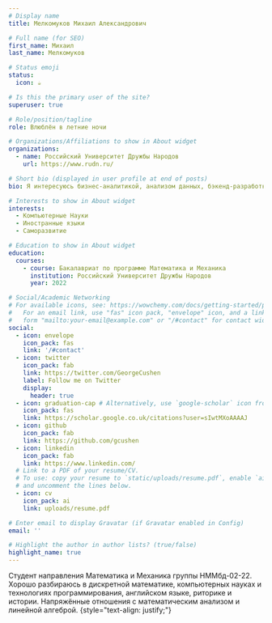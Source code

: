 ```yaml
---
# Display name
title: Мелкомуков Михаил Александрович

# Full name (for SEO)
first_name: Михаил
last_name: Мелкомуков

# Status emoji
status:
  icon: ☕️

# Is this the primary user of the site?
superuser: true

# Role/position/tagline
role: Влюблён в летние ночи

# Organizations/Affiliations to show in About widget
organizations:
  - name: Российский Университет Дружбы Народов
    url: https://www.rudn.ru/

# Short bio (displayed in user profile at end of posts)
bio: Я интересуюсь бизнес-аналитикой, анализом данных, бэкенд-разработкой и цифровым дизайном.

# Interests to show in About widget
interests:
  - Компьютерные Науки
  - Иностранные языки
  - Саморазвитие

# Education to show in About widget
education:
  courses:
    - course: Бакалавриат по программе Математика и Механика
      institution: Российский Университет Дружбы Народов
      year: 2022

# Social/Academic Networking
# For available icons, see: https://wowchemy.com/docs/getting-started/page-builder/#icons
#   For an email link, use "fas" icon pack, "envelope" icon, and a link in the
#   form "mailto:your-email@example.com" or "/#contact" for contact widget.
social:
  - icon: envelope
    icon_pack: fas
    link: '/#contact'
  - icon: twitter
    icon_pack: fab
    link: https://twitter.com/GeorgeCushen
    label: Follow me on Twitter
    display:
      header: true
  - icon: graduation-cap # Alternatively, use `google-scholar` icon from `ai` icon pack
    icon_pack: fas
    link: https://scholar.google.co.uk/citations?user=sIwtMXoAAAAJ
  - icon: github
    icon_pack: fab
    link: https://github.com/gcushen
  - icon: linkedin
    icon_pack: fab
    link: https://www.linkedin.com/
  # Link to a PDF of your resume/CV.
  # To use: copy your resume to `static/uploads/resume.pdf`, enable `ai` icons in `params.yaml`,
  # and uncomment the lines below.
  - icon: cv
    icon_pack: ai
    link: uploads/resume.pdf

# Enter email to display Gravatar (if Gravatar enabled in Config)
email: ''

# Highlight the author in author lists? (true/false)
highlight_name: true
---
```


Студент направления Математика и Механика группы НММбд-02-22. Хорошо разбираюсь в дискретной математике, компьютерных науках и технологиях программирования, английском языке, риторике и истории. Напряжённые отношения с математическим анализом и линейной алгеброй.
{style="text-align: justify;"}
